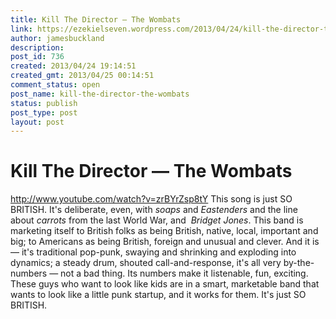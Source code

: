```yaml
---
title: Kill The Director — The Wombats
link: https://ezekielseven.wordpress.com/2013/04/24/kill-the-director-the-wombats/
author: jamesbuckland
description: 
post_id: 736
created: 2013/04/24 19:14:51
created_gmt: 2013/04/25 00:14:51
comment_status: open
post_name: kill-the-director-the-wombats
status: publish
post_type: post
layout: post
---
```


# Kill The Director — The Wombats

http://www.youtube.com/watch?v=zrBYrZsp8tY This song is just SO BRITISH. It's deliberate, even, with _soaps_ and _Eastenders_ and the line about _carrots_ from the last World War, and  _Bridget Jones_. This band is marketing itself to British folks as being British, native, local, important and big; to Americans as being British, foreign and unusual and clever. And it is — it's traditional pop-punk, swaying and shrinking and exploding into dynamics; a steady drum, shouted call-and-response, it's all very by-the-numbers — not a bad thing. Its numbers make it listenable, fun, exciting. These guys who want to look like kids are in a smart, marketable band that wants to look like a little punk startup, and it works for them. It's just SO BRITISH.